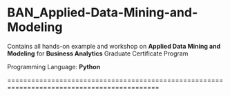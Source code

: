 # BAN_Applied-Data-Mining-and-Modeling
Contains all hands-on example and workshop on **Applied Data Mining and Modeling** for **Business Analytics** Graduate Certificate Program

Programming Language: **Python**

============================================================================================
